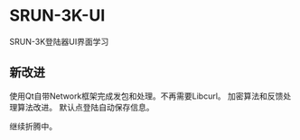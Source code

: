 # SRUN-3K-UI
SRUN-3K登陆器UI界面学习

## 新改进

使用Qt自带Network框架完成发包和处理。不再需要Libcurl。
加密算法和反馈处理算法改进。
默认点登陆自动保存信息。

继续折腾中。
